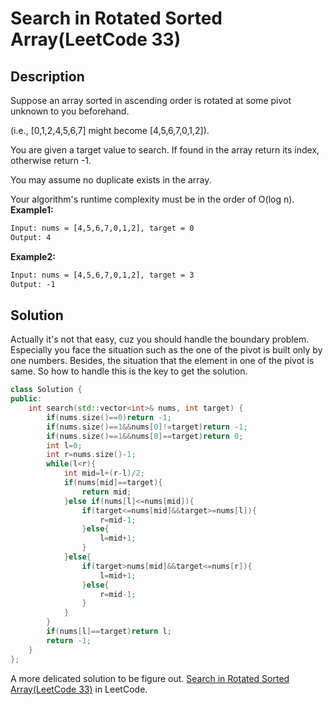 # Search in Rotated Sorted Array(LeetCode 33)  
## Description
Suppose an array sorted in ascending order is rotated at some pivot unknown to you beforehand.

(i.e., [0,1,2,4,5,6,7] might become [4,5,6,7,0,1,2]).

You are given a target value to search. If found in the array return its index, otherwise return -1.

You may assume no duplicate exists in the array.

Your algorithm's runtime complexity must be in the order of O(log n).
__Example1:__  
```txt
Input: nums = [4,5,6,7,0,1,2], target = 0
Output: 4
```

__Example2:__  
```txt
Input: nums = [4,5,6,7,0,1,2], target = 3
Output: -1
```
## Solution
Actually it's not that easy, cuz you should handle the boundary problem. Especially you face the situation such as the one of the pivot is built only by one numbers. Besides, the situation that the element in one of the pivot is same. So how to handle this is the key to get the solution. 
```cpp
class Solution {
public:
    int search(std::vector<int>& nums, int target) {
        if(nums.size()==0)return -1;
        if(nums.size()==1&&nums[0]!=target)return -1;
        if(nums.size()==1&&nums[0]==target)return 0;
        int l=0;
        int r=nums.size()-1;
        while(l<r){
            int mid=l+(r-l)/2;
            if(nums[mid]==target){
                return mid;
            }else if(nums[l]<=nums[mid]){
                if(target<=nums[mid]&&target>=nums[l]){
                    r=mid-1;
                }else{
                    l=mid+1;
                }
            }else{
                if(target>nums[mid]&&target<=nums[r]){
                    l=mid+1;
                }else{
                    r=mid-1;
                }
            }
        }
        if(nums[l]==target)return l;
        return -1;
    }
};
```
A more delicated solution to be figure out.
[Search in Rotated Sorted Array(LeetCode 33)](https://leetcode.com/problems/search-in-rotated-sorted-array/) in LeetCode.